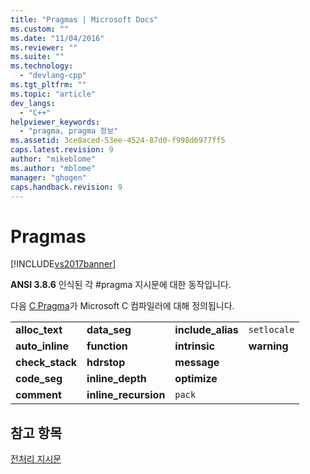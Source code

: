 ```yaml
---
title: "Pragmas | Microsoft Docs"
ms.custom: ""
ms.date: "11/04/2016"
ms.reviewer: ""
ms.suite: ""
ms.technology: 
  - "devlang-cpp"
ms.tgt_pltfrm: ""
ms.topic: "article"
dev_langs: 
  - "C++"
helpviewer_keywords: 
  - "pragma, pragma 정보"
ms.assetid: 3ce8aced-53ee-4524-87d0-f998d6977ff5
caps.latest.revision: 9
author: "mikeblome"
ms.author: "mblome"
manager: "ghogen"
caps.handback.revision: 9
---
```

# Pragmas
[!INCLUDE[vs2017banner](../assembler/inline/includes/vs2017banner.md)]

**ANSI 3.8.6** 인식된 각 \#pragma 지시문에 대한 동작입니다.  
  
 다음 [C Pragma](../c-language/c-pragmas.md)가 Microsoft C 컴파일러에 대해 정의됩니다.  
  
|||||  
|-|-|-|-|  
|**alloc\_text**|**data\_seg**|**include\_alias**|`setlocale`|  
|**auto\_inline**|**function**|**intrinsic**|**warning**|  
|**check\_stack**|**hdrstop**|**message**||  
|**code\_seg**|**inline\_depth**|**optimize**||  
|**comment**|**inline\_recursion**|`pack`||  
  
## 참고 항목  
 [전처리 지시문](../c-language/preprocessing-directives.md)